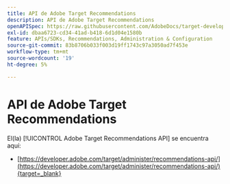 ```yaml
---
title: API de Adobe Target Recommendations
description: API de Adobe Target Recommendations
openAPISpec: https://raw.githubusercontent.com/AdobeDocs/target-developers/main/src/models-api.json
exl-id: dbaa6723-cd34-41ad-b418-6d1d04e1580b
feature: APIs/SDKs, Recommendations, Administration & Configuration
source-git-commit: 83b8706b033f003d19ff1743c97a3050ad7f453e
workflow-type: tm+mt
source-wordcount: '19'
ht-degree: 5%

---
```


# API de Adobe Target Recommendations

El(la) [!UICONTROL Adobe Target Recommendations API] se encuentra aquí:

* [https://developer.adobe.com/target/administer/recommendations-api/](https://developer.adobe.com/target/administer/recommendations-api/){target=_blank}
